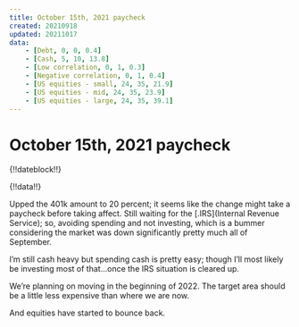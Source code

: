 ```yaml
---
title: October 15th, 2021 paycheck
created: 20210918
updated: 20211017
data:
    - [Debt, 0, 0, 0.4]
    - [Cash, 5, 10, 13.8]
    - [Low correlation, 0, 1, 0.3]
    - [Negative correlation, 0, 1, 0.4]
    - [US equities - small, 24, 35, 21.9]
    - [US equities - mid, 24, 35, 23.9]
    - [US equities - large, 24, 35, 39.1]
---
```


# October 15th, 2021 paycheck

{!!dateblock!!}

{!!data!!}

Upped the 401k amount to 20 percent; it seems like the change might take a paycheck before taking affect. Still waiting for the [.IRS](Internal Revenue Service); so, avoiding spending and not investing, which is a bummer considering the market was down significantly pretty much all of September.

I’m still cash heavy but spending cash is pretty easy; though I’ll most likely be investing most of that...once the IRS situation is cleared up.

We’re planning on moving in the beginning of 2022. The target area should be a little less expensive than where we are now.

And equities have started to bounce back.
